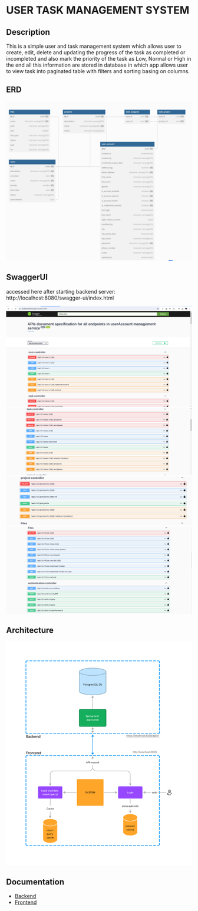 # USER TASK MANAGEMENT SYSTEM

## Description

This is a simple user and task  management system which allows user to create, edit, delete and updating the progress of the task
as completed or incompleted and also mark the priority of the task as Low, Normal or High in the end all this information are stored in database
in which app allows user to view task into paginated table with filters and sorting basing on columns.

## ERD

![ERD](./ERD.png)

## SwaggerUI
 accessed here after starting backend server:  http://localhost:8080/swagger-ui/index.html

![SwaggerUI](./swagger1.png)
![SwaggerUI](./sawgger2.png)
![SwaggerUI](./swagger3.png)
![SwaggerUI](./swagger4.png)

## Architecture

![Architecture](./architecture.jpg)

## Documentation

- [Backend](qt-task-mis-backend/README.md)
- [Frontend](qt-task-mis-frontend/README.md)

